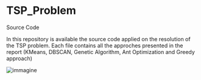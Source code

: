 # TSP_Problem
Source Code

In this repository is available the source code applied on the resolution of the TSP problem.
Each file contains all the approches presented in the report (KMeans, DBSCAN, Genetic Algorithm, Ant Optimization and Greedy approach)

![immagine](TSP_Problem/images/babbo_image.png )
